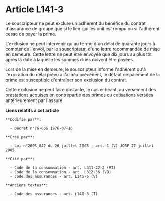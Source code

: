 # Article L141-3

Le souscripteur ne peut exclure un adhérent du bénéfice du contrat d'assurance de groupe que si le lien qui les unit est
rompu ou si l'adhérent cesse de payer la prime.

L'exclusion ne peut intervenir qu'au terme d'un délai de quarante jours à compter de l'envoi, par le souscripteur, d'une
lettre recommandée de mise en demeure. Cette lettre ne peut être envoyée que dix jours au plus tôt après la date à laquelle
les sommes dues doivent être payées.

Lors de la mise en demeure, le souscripteur informe l'adhérent qu'à l'expiration du délai prévu à l'alinéa précédent, le
défaut de paiement de la prime est susceptible d'entraîner son exclusion du contrat.

Cette exclusion ne peut faire obstacle, le cas échéant, au versement des prestations acquises en contrepartie des primes ou
cotisations versées antérieurement par l'assuré.

**Liens relatifs à cet article**

	**Codifié par**:

	  - Décret n°76-666 1976-07-16

	**Créé par**:

	  - Loi n°2005-842 du 26 juillet 2005 - art. 1 (V) JORF 27 juillet 2005

	**Cité par**:

	  - Code de la consommation - art. L311-22-2 (VT)
	  - Code de la consommation - art. L312-36 (VD)
	  - Code des assurances - art. L145-6 (V)

	**Anciens textes**:

	  - Code des assurances - art. L140-3 (T)
